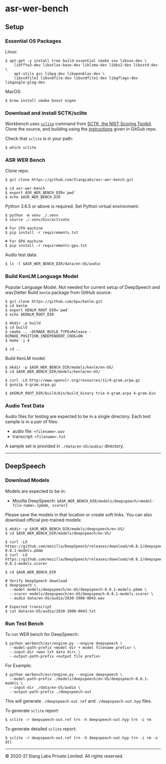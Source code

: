 # asr-wer-bench

## Setup

### Essential OS Packages

Linux:

~~~ shell
$ apt-get -y install tree build-essential cmake sox libsox-dev \
    libfftw3-dev libatlas-base-dev liblzma-dev libbz2-dev libzstd-dev \
    apt-utils gcc libpq-dev libopenblas-dev \
    libsndfile1 libsndfile-dev libsndfile1-dev libgflags-dev libgoogle-glog-dev
~~~

MacOS:

~~~ shell
$ brew install cmake boost eigen
~~~

### Download and install SCTK/sclite

Workbench uses [`sclite`](https://my.fit.edu/~vkepuska/ece5527/sctk-2.3-rc1/doc/options.htm) command from [SCTK, the NIST Scoring Toolkit](https://github.com/usnistgov/SCTK). Clone the source, and building using the [instructions](https://github.com/usnistgov/SCTK#sctk-basic-installation) given in GitGub repo.

Check that `sclite` is in your path:

~~~ shell
$ which sclite
~~~

### ASR WER Bench

Clone repo:

~~~ shell
$ git clone https://github.com/SlangLabs/asr-wer-bench.git

$ cd asr-wer-bench
$ export ASR_WER_BENCH_DIR=`pwd`
$ echo $ASR_WER_BENCH_DIR
~~~

Python 3.6.5 or above is required. Set Python virtual environment:

~~~ shell
$ python -m venv ./.venv
$ source ./.venv/bin/activate

# For CPU machine
$ pip install -r requirements.txt

# For GPU machine
$ pip install -r requirements-gpu.txt
~~~

Audio test data:
~~~ shell
$ ls -l $ASR_WER_BENCH_DIR/data/en-US/audio
~~~

### Build KenLM Language Model

Popular Language Model. Not needed for current setup of DeepSpeech and wav2letter
Build `kenlm` package from GitHub source:

~~~ shell
$ git clone https://github.com/kpu/kenlm.git
$ cd kenlm
$ export KENLM_ROOT_DIR=`pwd`
$ echo $KENLM_ROOT_DIR

$ mkdir -p build
$ cd build
$ cmake .. -DCMAKE_BUILD_TYPE=Release -DCMAKE_POSITION_INDEPENDENT_CODE=ON
$ make -j 4

$ cd ..
~~~

Build KenLM model:

~~~ shell
$ mkdir -p $ASR_WER_BENCH_DIR/models/kenlm/en-US/
$ cd $ASR_WER_BENCH_DIR/models/kenlm/en-US/

$ curl -LO http://www.openslr.org/resources/11/4-gram.arpa.gz
$ gunzip 4-gram.arpa.gz

$ $KENLM_ROOT_DIR/build/bin/build_binary trie 4-gram.arpa 4-gram.bin
~~~

### Audio Test Data

Audio files for testing are expected to be in a single directory. Each test sample is in a pair of files:

- audio file: `<filename>.wav`
- transcript: `<filename>.txt`

A sample set is provided in `./data/en-US/audio/` directory.

---

## DeepSpeech

### Download Models

Models are expected to be in:

- Mozilla DeepSpeech: `$ASR_WER_BENCH_DIR/models/deepspeech/<model-file-name>.{pbmm, scorer}`

Please save the models in that location or create soft links. You can also download official pre-trained models:

~~~ shell
$ mkdir -p $ASR_WER_BENCH_DIR/models/deepspeech/en-US/
$ cd $ASR_WER_BENCH_DIR/models/deepspeech/en-US/

$ curl -LO https://github.com/mozilla/DeepSpeech/releases/download/v0.8.1/deepspeech-0.8.1-models.pbmm
$ curl -LO https://github.com/mozilla/DeepSpeech/releases/download/v0.8.1/deepspeech-0.8.1-models.scorer

$ cd $ASR_WER_BENCH_DIR

# Verify DeepSpeech download
$ deepspeech \
  --model models/deepspeech/en-US/deepspeech-0.8.1-models.pbmm \
  --scorer models/deepspeech/en-US/deepspeech-0.8.1-models.scorer \
  --audio data/en-US/audio/2830-3980-0043.wav

# Expected transcript
$ cat data/en-US/audio/2830-3980-0043.txt
~~~

### Run Test Bench

To run WER bench for DeepSpeech:

~~~ shell
$ python werbench/asr/engine.py --engine deepspeech \
  --model-path-prefix <model dir + model filename prefix> \
  --input-dir <wav txt data dir> \
  --output-path-prefix <output file prefix>
~~~

For Example:

~~~ shell
$ python werbench/asr/engine.py --engine deepspeech \
  --model-path-prefix ./models/deepspeech/en-US/deepspeech-0.8.1-models \
  --input-dir ./data/en-US/audio \
  --output-path-prefix ./deepspeech-out
~~~

This will generate `./deepspeech-out.ref` and `./deepspeech-out.hyp` files.

To generate `sclite` report:

~~~ shell
$ sclite -r deepspeech-out.ref trn -h deepspeech-out.hyp trn -i rm
~~~

To generate detailed `sclite` report:

~~~ shell
$ sclite -r deepspeech-out.ref trn -h deepspeech-out.hyp trn -i rm -o dtl
~~~

---
&copy; 2020-21 Slang Labs Private Limited. All rights reserved.
